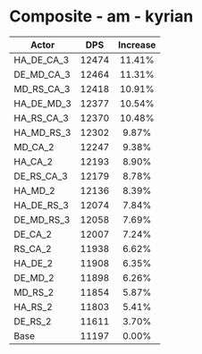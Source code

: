 # Composite - am - kyrian
| Actor | DPS | Increase |
|---|:---:|:---:|
|HA_DE_CA_3|12474|11.41%|
|DE_MD_CA_3|12464|11.31%|
|MD_RS_CA_3|12418|10.91%|
|HA_DE_MD_3|12377|10.54%|
|HA_RS_CA_3|12370|10.48%|
|HA_MD_RS_3|12302|9.87%|
|MD_CA_2|12247|9.38%|
|HA_CA_2|12193|8.90%|
|DE_RS_CA_3|12179|8.78%|
|HA_MD_2|12136|8.39%|
|HA_DE_RS_3|12074|7.84%|
|DE_MD_RS_3|12058|7.69%|
|DE_CA_2|12007|7.24%|
|RS_CA_2|11938|6.62%|
|HA_DE_2|11908|6.35%|
|DE_MD_2|11898|6.26%|
|MD_RS_2|11854|5.87%|
|HA_RS_2|11803|5.41%|
|DE_RS_2|11611|3.70%|
|Base|11197|0.00%|
